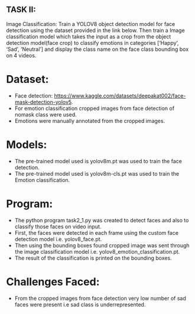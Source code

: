 ## TASK II:

Image Classification: Train a YOLOV8 object detection model for face detection using
the dataset provided in the link below.
Then train a Image classification model which takes the input as a crop from the object
detection model(face crop) to classify emotions in categories [‘Happy’, ‘Sad’, ‘Neutral’]
and display the class name on the face class bounding box on 4 videos.

# Dataset:
- Face detection: https://www.kaggle.com/datasets/deepakat002/face-mask-detection-yolov5.
- For emotion classification cropped images from face detection of nomask class were used.
- Emotions were manually annotated from the cropped images.

# Models:
- The pre-trained model used is yolov8m.pt was used to train the face detection.
- The pre-trained model used is yolov8m-cls.pt was used to train the Emotion classification.

# Program:
- The python program task2_1.py was created to detect faces and also to classify those faces on video input.
- First, the faces were detected in each frame using the custom face detection model i.e. yolov8_face.pt.
- Then using the bounding boxes found cropped image was sent through the image classification model i.e. yolov8_emotion_classification.pt.
- The result of the classification is printed on the bounding boxes. 

# Challenges Faced: 
- From the cropped images from face detection very low number of sad faces were present i.e sad class is underrepresented.

